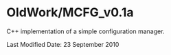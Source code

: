 OldWork/MCFG_v0.1a
==================

C++ implementation of a simple configuration manager.

Last Modified Date: 23 September 2010